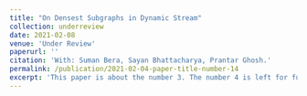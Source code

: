 ```yaml
---
title: "On Densest Subgraphs in Dynamic Stream"
collection: underreview
date: 2021-02-08
venue: 'Under Review'
paperurl: ''
citation: 'With: Suman Bera, Sayan Bhattacharya, Prantar Ghosh.'
permalink: /publication/2021-02-04-paper-title-number-14
excerpt: 'This paper is about the number 3. The number 4 is left for future work.'
---
```


